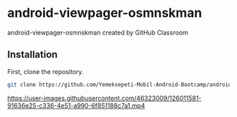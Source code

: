 # android-viewpager-osmnskman
android-viewpager-osmnskman created by GitHub Classroom

## Installation

First, clone the repository.

```bash
git clone https://github.com/Yemeksepeti-Mobil-Android-Bootcamp/android-viewpager-remidosol.git
```


https://user-images.githubusercontent.com/46323009/126011581-91636e25-c336-4e51-a990-6f851188c7a1.mp4


